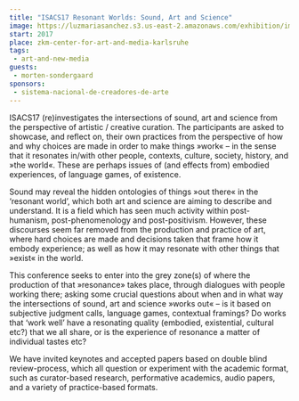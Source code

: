 ```yaml
---
title: "ISACS17 Resonant Worlds: Sound, Art and Science"
image: https://luzmariasanchez.s3.us-east-2.amazonaws.com/exhibition/image/original/isacs.jpg
start: 2017
place: zkm-center-for-art-and-media-karlsruhe
tags:
 - art-and-new-media
guests:
 - morten-sondergaard
sponsors:
 - sistema-nacional-de-creadores-de-arte
---
```


ISACS17 (re)investigates the  intersections of sound, art and science from the perspective of artistic / creative curation. The participants are asked to showcase, and reflect on, their own practices from the perspective of how and why choices are made in order to make things »work« – in the sense that it resonates in/with other people, contexts, culture, society, history, and »the world«. These are perhaps issues of (and effects from) embodied experiences, of language games, of existence.

Sound may reveal the hidden ontologies of things »out there« in the ‘resonant world’, which both art and science are aiming to describe and understand. It is a field which has seen much activity within post-humanism, post-phenomenology and post-positivism. However, these discourses seem far removed from the production and practice of art, where hard choices are made and decisions taken that frame how it embody experience; as well as how it may resonate with other things that »exist« in the world.

This conference seeks to enter into the grey zone(s) of where the production of that »resonance» takes place, through dialogues with people working there; asking some crucial questions about when and in what way the intersections of sound, art and science »works out« – is it based on subjective judgment calls, language games, contextual framings? Do works that ‘work well’ have a resonating quality (embodied, existential, cultural etc?) that we all share, or is the experience of resonance a matter of individual tastes etc?

We have invited keynotes and accepted papers based on double blind review-process, which all question or experiment with the academic format, such as curator-based research, performative academics, audio papers, and a variety of practice-based formats.
